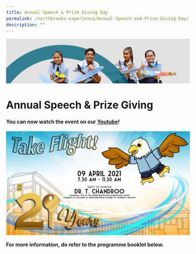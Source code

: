 ```yaml
---
title: Annual Speech & Prize Giving Day
permalink: /northbrooks-experience/Annual-Speech-and-Prize-Giving-Day/
description: ""
---
```

![](/images/northbrooks%20experience.jpg)

Annual Speech & Prize Giving
============================

 #### You can now watch the event on our [Youtube](https://www.youtube.com/watch?v=YzCwITMu6QU)! 

![](/images/Annual.jpeg)

  
<b>For more information, do refer to the programme booklet below.</b>